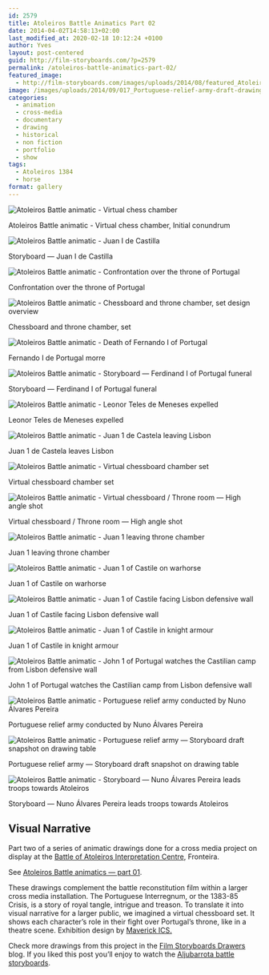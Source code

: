 ```yaml
---
id: 2579
title: Atoleiros Battle Animatics Part 02
date: 2014-04-02T14:58:13+02:00
last_modified_at: 2020-02-18 10:12:24 +0100
author: Yves
layout: post-centered
guid: http://film-storyboards.com/?p=2579
permalink: /atoleiros-battle-animatics-part-02/
featured_image:
  - http://film-storyboards.com/images/uploads/2014/08/featured_Atoleiros-Battle-Animatics_uprising.jpg
image: /images/uploads/2014/09/017_Portuguese-relief-army-draft-drawing-table.jpg
categories:
  - animation
  - cross-media
  - documentary
  - drawing
  - historical
  - non fiction
  - portfolio
  - show
tags:
  - Atoleiros 1384
  - horse
format: gallery
---
```


![Atoleiros Battle animatic - Virtual chess chamber](/images/uploads/2014/08/001_Virtual-chess-room.jpg)
<figcaption>Atoleiros Battle animatic - Virtual chess chamber, Initial conundrum</figcaption>

![Atoleiros Battle animatic - Juan I de Castilla](/images/uploads/2014/08/002_Juan-I-de-Castilla.jpg)
<figcaption>Storyboard — Juan I de Castilla</figcaption>

![Atoleiros Battle animatic - Confrontation over the throne of Portugal](/images/uploads/2014/08/003_virtual-confrontation-over-the-throne-of-Portugal.jpg)
<figcaption>Confrontation over the throne of Portugal</figcaption>

![Atoleiros Battle animatic - Chessboard and throne chamber, set design overview](/images/uploads/2014/08/004_chess-room-set-design.jpg)
<figcaption>Chessboard and throne chamber, set</figcaption>

![Atoleiros Battle animatic - Death of Fernando I of Portugal](/images/uploads/2014/08/005_Fernando-I-de-Portugal-morre.jpg)
<figcaption>Fernando I de Portugal morre</figcaption>

![Atoleiros Battle animatic - Storyboard — Ferdinand I of Portugal funeral](/images/uploads/2014/08/006_Ferdinand-I-of-Portugal-funeral.jpg)
<figcaption>Storyboard — Ferdinand I of Portugal funeral</figcaption>

![Atoleiros Battle animatic - Leonor Teles de Meneses expelled](/images/uploads/2014/08/007_Leonor-Teles-de-Meneses-expelled.jpg)
<figcaption>Leonor Teles de Meneses expelled</figcaption>

![Atoleiros Battle animatic - Juan 1 de Castela leaving Lisbon](/images/uploads/2014/08/008_Juan-1-de-Castela-leaves-Lisboa.jpg)
<figcaption>Juan 1 de Castela leaves Lisbon</figcaption>

![Atoleiros Battle animatic - Virtual chessboard chamber set](/images/uploads/2014/08/009_virtual-chess-set.jpg)
<figcaption>Virtual chessboard chamber set</figcaption>

![Atoleiros Battle animatic - Virtual chessboard / Throne room — High angle shot](/images/uploads/2014/08/010_virtual-chessboard.jpg)
<figcaption>Virtual chessboard / Throne room — High angle shot</figcaption>

![Atoleiros Battle animatic - Juan 1 leaving throne chamber](/images/uploads/2014/08/011_Juan-1-leaving-throne-set.jpg)
<figcaption>Juan 1 leaving throne chamber</figcaption>

![Atoleiros Battle animatic - Juan 1 of Castile on warhorse](/images/uploads/2014/08/012_Juan-1-of-Castile-on-warhorse.jpg)
<figcaption>Juan 1 of Castile on warhorse</figcaption>

![Atoleiros Battle animatic - Juan 1 of Castile facing Lisbon defensive wall](/images/uploads/2014/08/013_Lisboa-defensive-wall.jpg)
<figcaption>Juan 1 of Castile facing Lisbon defensive wall</figcaption>

![Atoleiros Battle animatic - Juan 1 of Castile in knight armour](/images/uploads/2014/08/014_Juan-1-of-Castile-in-knight-armour.jpg)
<figcaption>Juan 1 of Castile in knight armour</figcaption>

![Atoleiros Battle animatic - John 1 of Portugal watches the Castilian camp from Lisbon defensive wall](/images/uploads/2014/08/015_John-1-of-Portugal.jpg)
<figcaption>John 1 of Portugal watches the Castilian camp from Lisbon defensive wall</figcaption>

![Atoleiros Battle animatic - Portuguese relief army conducted by Nuno Álvares Pereira](/images/uploads/2014/08/016_relief-army-conducted-by-Nuno-Alvares-Pereira.jpg)
<figcaption>Portuguese relief army conducted by Nuno Álvares Pereira</figcaption>

![Atoleiros Battle animatic - Portuguese relief army — Storyboard draft snapshot on drawing table](/images/uploads/2014/09/017_Portuguese-relief-army-draft-drawing-table.jpg)
<figcaption>Portuguese relief army — Storyboard draft snapshot on drawing table</figcaption>

![Atoleiros Battle animatic - Storyboard — Nuno Álvares Pereira leads troops towards Atoleiros](/images/uploads/2014/04/018_Nuno-Alvares-Perera-leads-troops-towards-Atoleiros.jpg)
<figcaption>Storyboard — Nuno Álvares Pereira leads troops towards Atoleiros</figcaption>

## Visual Narrative

Part two of a series of animatic drawings done for a cross media project on display at the <a title="Atoleiros Battle Interpretation Centre" href="http://j.mp/Atoleiros-1384" target="_blank" rel="noopener">Battle of Atoleiros Interpretation Centre</a>, Fronteira.

See [Atoleiros Battle animatics — part 01](/atoleiros-battle-storyboards/ "Atoleiros Battle storyboards").

These drawings complement the battle reconstitution film within a larger cross media installation. The Portuguese Interregnum, or the 1383-85 Crisis, is a story of royal tangle, intrigue and treason. To translate it into visual narrative for a larger public, we imagined a virtual chessboard set. It shows each character’s role in their fight over Portugal’s throne, like in a theatre scene. Exhibition design by <a title="Mavercick — Innovative Communication Solutions" href="http://j.mp/Maverick-ICS" target="_blank" rel="noopener">Maverick ICS.</a>

Check more drawings from this project in the [Film Storyboards Drawers](https://film-storyboards.be/atoleiros-battle/ "Film Storyboards Drawers") blog. If you liked this post you&#8217;ll enjoy to watch the [Aljubarrota battle storyboards](/aljubarrota-battle/ "Animatics").
